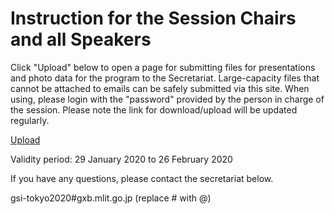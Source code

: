 # Instruction for the Session Chairs and all Speakers
Click "Upload" below to open a page for submitting files for presentations and photo data for the program to the Secretariat.
Large-capacity files that cannot be attached to emails can be safely submitted via this site.
When using, please login with the "password" provided by the person in charge of the session.
Please note the link for download/upload will be updated regularly.

[Upload](https://file-transport-E1.mlit.go.jp/mb/cgi-bin/index.cgi/upload/-7FFDTzzPLeclOcR05TRAA/KC3pjuAFSVOAjUl7Hy0I_w/)

Validity period: 29 January 2020 to 26 February 2020

If you have any questions, please contact the secretariat below.

gsi-tokyo2020#gxb.mlit.go.jp (replace # with @)
